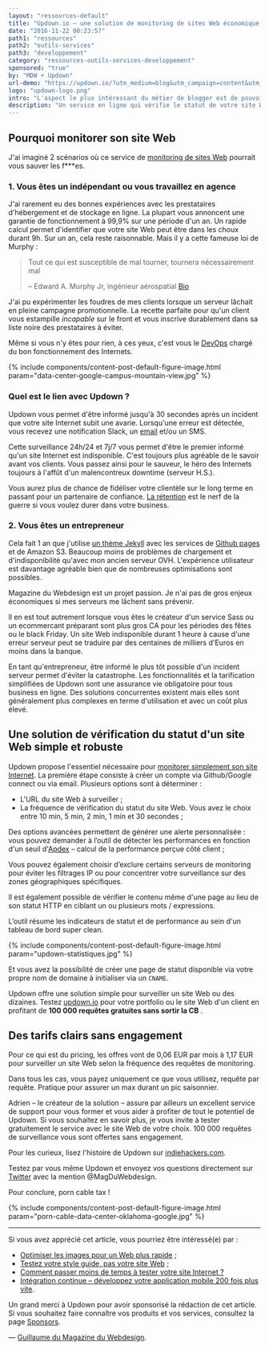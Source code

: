 ```yaml
---
layout: "ressources-default"
title: "Updown.io – une solution de monitoring de sites Web économique et facile"
date: "2016-11-22 00:23:57"
path1: "ressources"
path2: "outils-services"
path3: "developpement"
category: "ressources-outils-services-developpement"
sponsored: "true"
by: "MDW + Updown"
url-demo: "https://updown.io/?utm_medium=blog&utm_campaign=content&utm_source=magazineduwebdesign"
logo: "updown-logo.png"
intro: "L'aspect le plus intéressant du métier de blogger est de pouvoir partager et échanger avec des personnes plus intelligentes que soi. J'ai eu la chance de faire la rencontre de Adrien, créateur de l'outil [updown.io](https://updown.io/?utm_medium=blog&utm_campaign=content&utm_source=magazineduwebdesign). Un service en ligne qui vérifie le statut de votre site Web en envoyant périodiquement une requête HTTP HEAD à l'URL de votre choix. Il vous avertit alors par e-mail, Slack ou SMS lorsque votre [site Web](http://www.magazineduwebdesign.com/inspirations/ui-design/sites-web/) ne répond pas correctement."
description: "Un service en ligne qui vérifie le statut de votre site Web en envoyant périodiquement une requête HTTP HEAD à l'URL de votre choix. Il vous avertit alors par e-mail, Slack ou SMS lorsque votre site Web ne répond pas correctement."
---
```


## Pourquoi monitorer son site Web

J'ai imaginé 2 scénarios où ce service de [monitoring de sites Web](https://updown.io/?utm_medium=blog&utm_campaign=content&utm_source=magazineduwebdesign) pourrait vous sauver les f***es.

### 1. Vous êtes un indépendant ou vous travaillez en agence

J'ai rarement eu des bonnes expériences avec les prestataires d'hébergement et de stockage en ligne. La plupart vous annoncent une garantie de fonctionnement à 99,9% sur une période d'un an. Un rapide calcul permet d'identifier que votre site Web peut être dans les choux durant 9h. Sur un an, cela reste raisonnable. Mais il y a cette fameuse loi de Murphy :

> Tout ce qui est susceptible de mal tourner, tournera nécessairement mal
>
> – Edward A. Murphy Jr, ingénieur aérospatial [Bio](https://fr.wikipedia.org/wiki/Loi_de_Murphy)

J'ai pu expérimenter les foudres de mes clients lorsque un serveur lâchait en pleine campagne promotionnelle. La recette parfaite pour qu'un client vous estampille _incapable_ sur le front et vous inscrive durablement dans sa liste noire des prestataires à éviter.

Même si vous n'y êtes pour rien, à ces yeux, c'est vous le [DevOps](http://www.magazineduwebdesign.com/conseils/guides/integration-continue-application-mobile/) chargé du bon fonctionnement des Internets.

{% include components/content-post-default-figure-image.html param="data-center-google-campus-mountain-view.jpg" %}

### Quel est le lien avec Updown ?

Updown vous permet d'être informé jusqu'à 30 secondes après un incident que votre site Internet subit une avarie. Lorsqu'une erreur est détectée, vous recevez une notification Slack, un [email](http://www.magazineduwebdesign.com/conseils/guides/design-newsletter-7-hacks-pour-des-emails-qui-convertissent/) et/ou un SMS.

Cette surveillance 24h/24 et 7j/7 vous permet d'être le premier informé qu'un site Internet est indisponible. C'est toujours plus agréable de le savoir avant vos clients. Vous passez ainsi pour le sauveur, le héro des Internets toujours à l'affût d'un malencontreux downtime (serveur H.S.).

Vous aurez plus de chance de fidéliser votre clientèle sur le long terme en passant pour un partenaire de confiance. [La rétention](https://thoughtbot.com/playbook/measuring/aarrr?ref=magazineduwebdesign.com) est le nerf de la guerre si vous voulez durer dans votre business.

### 2. Vous êtes un entrepreneur

Cela fait 1 an que j'utilise [un thème Jekyll](http://www.magazineduwebdesign.com/ressources/themes-jekyll/) avec les services de [Github pages](https://pages.github.com/) et de Amazon S3. Beaucoup moins de problèmes de chargement et d'indisponibilité qu'avec mon ancien serveur OVH. L'expérience utilisateur est davantage agréable bien que de nombreuses optimisations sont possibles.

Magazine du Webdesign est un projet passion. Je n'ai pas de gros enjeux économiques si mes serveurs me lâchent sans prévenir.

Il en est tout autrement lorsque vous êtes le créateur d'un service Sass ou un ecommercant préparant sont plus gros CA pour les périodes des fêtes ou le black Friday. Un site Web indisponible durant 1 heure à cause d'une erreur serveur peut se traduire par des centaines de milliers d'Euros en moins dans la banque.

En tant qu'entrepreneur, être informé le plus tôt possible d'un incident serveur permet d'éviter la catastrophe. Les fonctionnalités et la tarification simplifiées de Updown sont une assurance vie obligatoire pour tous business en ligne. Des solutions concurrentes existent mais elles sont généralement plus complexes en terme d'utilisation et avec un coût plus élevé.

## Une solution de vérification du statut d'un site Web simple et robuste

Updown propose l'essentiel nécessaire pour [monitorer simplement son site Internet](https://updown.io/?utm_medium=blog&utm_campaign=content&utm_source=magazineduwebdesign). La première étape consiste à créer un compte via Github/Google connect ou via email. Plusieurs options sont à déterminer :

- L'URL du site Web à surveiller ;
- La fréquence de vérification du statut du site Web. Vous avez le choix entre 10 min, 5 min, 2 min, 1 min et 30 secondes ;

Des options avancées permettent de générer une alerte personnalisée : vous pouvez demander à l’outil de détecter les performances en fonction d'un seuil d'[Apdex](https://updown.uservoice.com/knowledgebase/articles/915588/?utm_medium=blog&utm_campaign=content&utm_source=magazineduwebdesign) – calcul de la performance perçue côté client ;

Vous pouvez également choisir d’exclure certains serveurs de monitoring pour éviter les filtrages IP ou pour concentrer votre surveillance sur des zones géographiques spécifiques.

Il est également possible de vérifier le contenu même d'une page au lieu de son statut HTTP en ciblant un ou plusieurs mots / expressions.

L’outil résume les indicateurs de statut et de performance au sein d'un tableau de bord super clean.

{% include components/content-post-default-figure-image.html param="updown-statistiques.jpg" %}

Et vous avez la possibilité de créer une page de statut disponible via votre propre nom de domaine à initialiser via un `CNAME`.

Updown offre une solution simple pour surveiller un site Web ou des dizaines. Testez [updown.io](https://updown.io/?utm_medium=blog&utm_campaign=content&utm_source=magazineduwebdesign) pour votre portfolio ou le site Web d'un client en profitant de **100 000 requêtes gratuites sans sortir la CB** .

## Des tarifs clairs sans engagement

Pour ce qui est du pricing, les offres vont de 0,06 EUR par mois à 1,17 EUR pour surveiller un site Web selon la fréquence des requêtes de monitoring.

Dans tous les cas, vous payez uniquement ce que vous utilisez, requête par requête. Pratique pour assurer un max durant un pic saisonnier.

Adrien – le créateur de la solution – assure par ailleurs un excellent service de support pour vous former et vous aider à profiter de tout le potentiel de Updown. Si vous souhaitez en savoir plus, je vous invite à tester gratuitement le service avec le site Web de votre choix. 100 000 requêtes de surveillance vous sont offertes sans engagement.

Pour les curieux, lisez l'histoire de Updown sur [indiehackers.com](https://www.indiehackers.com/businesses/updown-io/?ref=magazineduwebdesign.com).

Testez par vous même Updown et envoyez vos questions directement sur [Twitter](https://twitter.com/MagDuWebdesign) avec la mention @MagDuWebdesign.

Pour conclure, porn cable tax !

{% include components/content-post-default-figure-image.html param="porn-cable-data-center-oklahoma-google.jpg" %}

---

Si vous avez apprécié cet article, vous pourriez être intéressé(e) par :

-  [Optimiser les images pour un Web plus rapide](http://www.magazineduwebdesign.com/collection/optimiser-les-images-pour-un-web-plus-rapide/) ;
-  [Testez votre style guide, pas votre site Web](http://www.magazineduwebdesign.com/conseils/guides/testez-votre-style-guide-pas-votre-site-web/) ;
-  [Comment passer moins de temps à tester votre site Internet ?](http://www.magazineduwebdesign.com/conseils/guides/comment-passer-moins-de-temps-a-tester-votre-site-internet/)
-  [Intégration continue – développez votre application mobile 200 fois plus vite](http://www.magazineduwebdesign.com/conseils/guides/integration-continue-application-mobile/).

Un grand merci à Updown pour avoir sponsorisé la rédaction de cet article. Si vous souhaitez faire connaître vos produits et vos services, consultez la page [Sponsors](http://www.magazineduwebdesign.com/sponsors/).

— [Guillaume du Magazine du Webdesign](https://www.linkedin.com/in/gpalayer).
